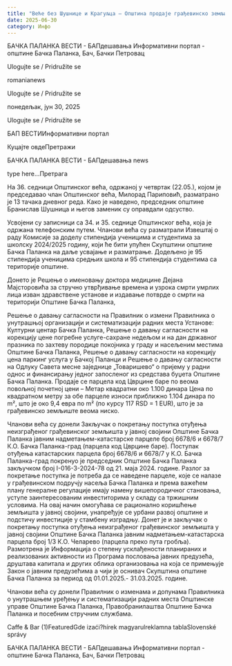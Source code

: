 ```yaml
---
title: "Веће без Шушнице и Крагуљца – Општина продаје грађевинско земљиште по цени од 9,4 евра по m²"
date: 2025-06-30
category: Инфо
---
```


БАЧКА ПАЛАНКА ВЕСТИ - БАПдешавања Информативни портал - општине Бачка Паланка, Бач, Бачки Петровац

Ulogujte se / Pridružite se

romanianews

Ulogujte se / Pridružite se

понедељак, јун 30, 2025

Ulogujte se / Pridružite se

БАП ВЕСТИИнформативни портал

Куцајте овдеПретражи

БАЧКА ПАЛАНКА ВЕСТИ - БАПдешавања news

type here...Претрага

На 36. седници Општинског већа, одржаној у четвртак (22.05.), којом је председавао члан Општинског већа, Милорад Париповић, разматрано је 13 тачака дневног реда. Како је наведено, председник општине Бранислав Шушница и његов заменик су оправдали одсуство.

Усвојени су записници са 34. и 35. седнице Општинског већа, која је одржана телефонским путем. Чланови већа су разматрали Извештај о раду Комисије за доделу стипендија ученицима и студентима за школску 2024/2025 годину, који ће бити упућен Скупштини општине Бачка Паланка на даље усвајање и разматрање. Додељено је 95 стипендија ученицима средњих школа и 95 стипендија студентима са територије општине.


Донето је Решење о именовању доктора медицине Дејана Мајсторовића за стручно утврђивање времена и узрока смрти умрлих лица изван здравствене установе и издавање потврде о смрти на територији Општине Бачка Паланка,


Решење о давању сагласности на Правилник о измени Правилника о унутрашњој организацији и систематизацији радних места Установе: Културни центар Бачка Паланка, Решење о давању сагласности на корекцију цене погребне услуге-сахране недељом и на дан државног празника по захтеву породице покојника у граду и насељеним местима Општине Бачка Паланка, Решење о давању сагласности на корекцију цена паркинг услуга у Бачкој Паланци и Решење о давању сагласности на Одлуку Савета месне заједнице „Товаришево“ о пријему у радни однос и финансирању једног запосленог из средстава буџета Општине Бачка Паланка.
Продаје се парцела код Цврцине баре по веома повољној почетној цени – Метар квадратни око 1.100 динара
Цена по квадратном метру за обе парцеле износи приближно 1.104 динара по m², што је око 9,4 евра по m² (по курсу 117 RSD = 1 EUR), што је за грађевинско земљиште веома ниско.


Чланови већа су донели Закључак о покретању поступка отуђења неизграђеног грађевинског земљишта у јавној својини Општине Бачка Паланка јавним надметањем-катастарске парцеле број 6678/6 и 6678/7 К.О. Бачка Паланка-град (парцела код Цврцине баре). Поступак отуђења катастарских парцела број 6678/6 и 6678/7 у К.О. Бачка Паланка-град покренуо је председник Општине Бачка Паланка закључком број I-016-3-2024-78 од 21. маја 2024. године. Разлог за покретање поступка је потреба да се наведене парцеле, које се налазе у грађевинском подручју насеља Бачка Паланка и према важећем плану генералне регулације имају намену вишепородичног становања, уступе заинтересованим инвеститорима у складу са тржишним условима. На овај начин омогућава се рационално коришћење земљишта у јавној својини, унапређује се урбани развој општине и подстичу инвестиције у стамбену изградњу.
Донет је и закључак о покретању поступка отуђења неизграђеног грађевинског земљишта у јавној својини Општине Бачка Паланка јавним надметањем-катастарска парцела број 1/3 К.О. Челарево (парцела преко пута гробља).
Размотрена је Информација о степену усклађености планираних и реализованих активности из Програма пословања јавних предузећа, друштава капитала и других облика организовања на која се примењује Закон о јавним предузећима а чији је оснивач Скупштина општине Бачка Паланка за период од 01.01.2025.- 31.03.2025. године.












Чланови већа су донели Правилник о изменама и допунама Правилника о унутрашњем уређењу и систематизацији радних места Општинске управе Општине Бачка Паланка, Правобранилаштва Општине Бачка Паланка и посебним стручним службама.

Caffe & Bar (1)FeaturedGde izaći?hírek magyarulreklamna tablaSlovenské správy

БАЧКА ПАЛАНКА ВЕСТИ - БАПдешавања Информативни портал - општине Бачка Паланка, Бач, Бачки Петровац
